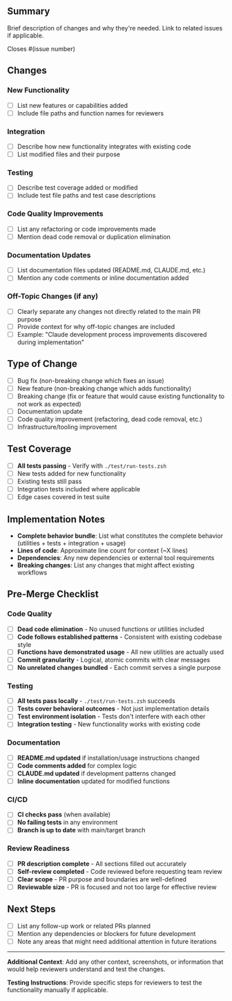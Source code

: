 ## Summary
Brief description of changes and why they're needed. Link to related issues if applicable.

Closes #(issue number)

## Changes
### New Functionality
- [ ] List new features or capabilities added
- [ ] Include file paths and function names for reviewers

### Integration
- [ ] Describe how new functionality integrates with existing code
- [ ] List modified files and their purpose

### Testing
- [ ] Describe test coverage added or modified
- [ ] Include test file paths and test case descriptions

### Code Quality Improvements
- [ ] List any refactoring or code improvements made
- [ ] Mention dead code removal or duplication elimination

### Documentation Updates
- [ ] List documentation files updated (README.md, CLAUDE.md, etc.)
- [ ] Mention any code comments or inline documentation added

### Off-Topic Changes (if any)
- [ ] Clearly separate any changes not directly related to the main PR purpose
- [ ] Provide context for why off-topic changes are included
- [ ] Example: "Claude development process improvements discovered during implementation"

## Type of Change
- [ ] Bug fix (non-breaking change which fixes an issue)
- [ ] New feature (non-breaking change which adds functionality)
- [ ] Breaking change (fix or feature that would cause existing functionality to not work as expected)
- [ ] Documentation update
- [ ] Code quality improvement (refactoring, dead code removal, etc.)
- [ ] Infrastructure/tooling improvement

## Test Coverage
- [ ] **All tests passing** - Verify with `./test/run-tests.zsh`
- [ ] New tests added for new functionality
- [ ] Existing tests still pass
- [ ] Integration tests included where applicable
- [ ] Edge cases covered in test suite

## Implementation Notes
- **Complete behavior bundle**: List what constitutes the complete behavior (utilities + tests + integration + usage)
- **Lines of code**: Approximate line count for context (~X lines)
- **Dependencies**: Any new dependencies or external tool requirements
- **Breaking changes**: List any changes that might affect existing workflows

## Pre-Merge Checklist
### Code Quality
- [ ] **Dead code elimination** - No unused functions or utilities included
- [ ] **Code follows established patterns** - Consistent with existing codebase style
- [ ] **Functions have demonstrated usage** - All new utilities are actually used
- [ ] **Commit granularity** - Logical, atomic commits with clear messages
- [ ] **No unrelated changes bundled** - Each commit serves a single purpose

### Testing
- [ ] **All tests pass locally** - `./test/run-tests.zsh` succeeds
- [ ] **Tests cover behavioral outcomes** - Not just implementation details
- [ ] **Test environment isolation** - Tests don't interfere with each other
- [ ] **Integration testing** - New functionality works with existing code

### Documentation
- [ ] **README.md updated** if installation/usage instructions changed
- [ ] **Code comments added** for complex logic
- [ ] **CLAUDE.md updated** if development patterns changed
- [ ] **Inline documentation** updated for modified functions

### CI/CD
- [ ] **CI checks pass** (when available)
- [ ] **No failing tests** in any environment
- [ ] **Branch is up to date** with main/target branch

### Review Readiness
- [ ] **PR description complete** - All sections filled out accurately
- [ ] **Self-review completed** - Code reviewed before requesting team review
- [ ] **Clear scope** - PR purpose and boundaries are well-defined
- [ ] **Reviewable size** - PR is focused and not too large for effective review

## Next Steps
- [ ] List any follow-up work or related PRs planned
- [ ] Mention any dependencies or blockers for future development
- [ ] Note any areas that might need additional attention in future iterations

---

**Additional Context**: Add any other context, screenshots, or information that would help reviewers understand and test the changes.

**Testing Instructions**: Provide specific steps for reviewers to test the functionality manually if applicable.